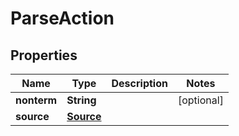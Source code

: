 

# ParseAction

## Properties

Name | Type | Description | Notes
------------ | ------------- | ------------- | -------------
**nonterm** | **String** |  |  [optional]
**source** | [**Source**](Source.md) |  | 



